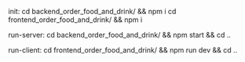 init:
	cd backend_order_food_and_drink/ && npm i
	cd frontend_order_food_and_drink/ && npm i

run-server:
	cd backend_order_food_and_drink/ && npm start && cd ..

run-client:
	cd frontend_order_food_and_drink/ && npm run dev && cd ..
